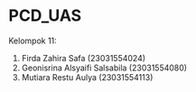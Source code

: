 # PCD_UAS
Kelompok 11:
1. Firda Zahira Safa (23031554024)
2. Geonisrina Alsyaifi Salsabila (23031554080)
3. Mutiara Restu Aulya (23031554113)
